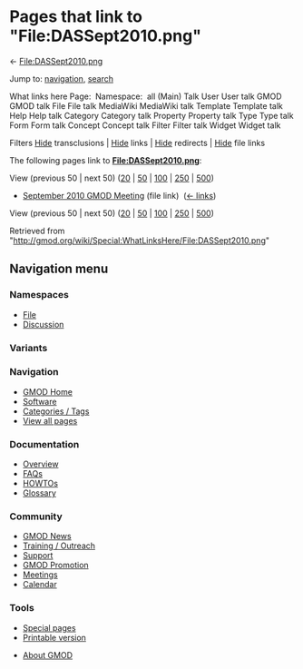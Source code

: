 <div id="mw-page-base" class="noprint">

</div>

<div id="mw-head-base" class="noprint">

</div>

<div id="content" class="mw-body" role="main">

<span id="top"></span>

<div id="mw-js-message" style="display:none;">

</div>



# <span dir="auto">Pages that link to "File:DASSept2010.png"</span>

<div id="bodyContent">

<div id="contentSub">

←
[File:DASSept2010.png](/wiki/File:DASSept2010.png "File:DASSept2010.png")

</div>

<div id="jump-to-nav" class="mw-jump">

Jump to: [navigation](#mw-navigation), [search](#p-search)

</div>

<div id="mw-content-text">

What links here Page:  Namespace:  all (Main) Talk User User talk GMOD
GMOD talk File File talk MediaWiki MediaWiki talk Template Template talk
Help Help talk Category Category talk Property Property talk Type Type
talk Form Form talk Concept Concept talk Filter Filter talk Widget
Widget talk

Filters
[Hide](/mediawiki/index.php?title=Special:WhatLinksHere/File:DASSept2010.png&hidetrans=1 "Special:WhatLinksHere/File:DASSept2010.png")
transclusions \|
[Hide](/mediawiki/index.php?title=Special:WhatLinksHere/File:DASSept2010.png&hidelinks=1 "Special:WhatLinksHere/File:DASSept2010.png")
links \|
[Hide](/mediawiki/index.php?title=Special:WhatLinksHere/File:DASSept2010.png&hideredirs=1 "Special:WhatLinksHere/File:DASSept2010.png")
redirects \|
[Hide](/mediawiki/index.php?title=Special:WhatLinksHere/File:DASSept2010.png&hideimages=1 "Special:WhatLinksHere/File:DASSept2010.png")
file links

The following pages link to
**[File:DASSept2010.png](/wiki/File:DASSept2010.png "File:DASSept2010.png")**:

View (previous 50 \| next 50)
([20](/mediawiki/index.php?title=Special:WhatLinksHere/File:DASSept2010.png&limit=20 "Special:WhatLinksHere/File:DASSept2010.png")
\|
[50](/mediawiki/index.php?title=Special:WhatLinksHere/File:DASSept2010.png&limit=50 "Special:WhatLinksHere/File:DASSept2010.png")
\|
[100](/mediawiki/index.php?title=Special:WhatLinksHere/File:DASSept2010.png&limit=100 "Special:WhatLinksHere/File:DASSept2010.png")
\|
[250](/mediawiki/index.php?title=Special:WhatLinksHere/File:DASSept2010.png&limit=250 "Special:WhatLinksHere/File:DASSept2010.png")
\|
[500](/mediawiki/index.php?title=Special:WhatLinksHere/File:DASSept2010.png&limit=500 "Special:WhatLinksHere/File:DASSept2010.png"))

- [September 2010 GMOD
  Meeting](/wiki/September_2010_GMOD_Meeting "September 2010 GMOD Meeting")
  (file link) ‎ <span class="mw-whatlinkshere-tools">([←
  links](/mediawiki/index.php?title=Special:WhatLinksHere&target=September+2010+GMOD+Meeting "Special:WhatLinksHere"))</span>

View (previous 50 \| next 50)
([20](/mediawiki/index.php?title=Special:WhatLinksHere/File:DASSept2010.png&limit=20 "Special:WhatLinksHere/File:DASSept2010.png")
\|
[50](/mediawiki/index.php?title=Special:WhatLinksHere/File:DASSept2010.png&limit=50 "Special:WhatLinksHere/File:DASSept2010.png")
\|
[100](/mediawiki/index.php?title=Special:WhatLinksHere/File:DASSept2010.png&limit=100 "Special:WhatLinksHere/File:DASSept2010.png")
\|
[250](/mediawiki/index.php?title=Special:WhatLinksHere/File:DASSept2010.png&limit=250 "Special:WhatLinksHere/File:DASSept2010.png")
\|
[500](/mediawiki/index.php?title=Special:WhatLinksHere/File:DASSept2010.png&limit=500 "Special:WhatLinksHere/File:DASSept2010.png"))

</div>

<div class="printfooter">

Retrieved from
"<http://gmod.org/wiki/Special:WhatLinksHere/File:DASSept2010.png>"

</div>

<div id="catlinks" class="catlinks catlinks-allhidden">

</div>

<div class="visualClear">

</div>

</div>

</div>

<div id="mw-navigation">

## Navigation menu

<div id="mw-head">



<div id="left-navigation">

<div id="p-namespaces" class="vectorTabs" role="navigation"
aria-labelledby="p-namespaces-label">

### Namespaces

- <span id="ca-nstab-image"><a href="/wiki/File:DASSept2010.png" accesskey="c"
  title="View the file page [c]">File</a></span>
- <span id="ca-talk"><a
  href="/mediawiki/index.php?title=File_talk:DASSept2010.png&amp;action=edit&amp;redlink=1"
  accesskey="t"
  title="Discussion about the content page [t]">Discussion</a></span>

</div>

<div id="p-variants" class="vectorMenu emptyPortlet" role="navigation"
aria-labelledby="p-variants-label">

### 

### Variants[](#)

<div class="menu">

</div>

</div>

</div>

<div id="right-navigation">





</div>



</div>

</div>

</div>

<div id="mw-panel">

<div id="p-logo" role="banner">

<a href="/wiki/Main_Page"
style="background-image: url(http://gmod.org/images/GMOD-cogs.png);"
title="Visit the main page"></a>

</div>

<div id="p-Navigation" class="portal" role="navigation"
aria-labelledby="p-Navigation-label">

### Navigation

<div class="body">

- <span id="n-GMOD-Home">[GMOD Home](/wiki/Main_Page)</span>
- <span id="n-Software">[Software](/wiki/GMOD_Components)</span>
- <span id="n-Categories-.2F-Tags">[Categories /
  Tags](/wiki/Categories)</span>
- <span id="n-View-all-pages">[View all
  pages](/wiki/Special:AllPages)</span>

</div>

</div>

<div id="p-Documentation" class="portal" role="navigation"
aria-labelledby="p-Documentation-label">

### Documentation

<div class="body">

- <span id="n-Overview">[Overview](/wiki/Overview)</span>
- <span id="n-FAQs">[FAQs](/wiki/Category:FAQ)</span>
- <span id="n-HOWTOs">[HOWTOs](/wiki/Category:HOWTO)</span>
- <span id="n-Glossary">[Glossary](/wiki/Glossary)</span>

</div>

</div>

<div id="p-Community" class="portal" role="navigation"
aria-labelledby="p-Community-label">

### Community

<div class="body">

- <span id="n-GMOD-News">[GMOD News](/wiki/GMOD_News)</span>
- <span id="n-Training-.2F-Outreach">[Training /
  Outreach](/wiki/Training_and_Outreach)</span>
- <span id="n-Support">[Support](/wiki/Support)</span>
- <span id="n-GMOD-Promotion">[GMOD
  Promotion](/wiki/GMOD_Promotion)</span>
- <span id="n-Meetings">[Meetings](/wiki/Meetings)</span>
- <span id="n-Calendar">[Calendar](/wiki/Calendar)</span>

</div>

</div>

<div id="p-tb" class="portal" role="navigation"
aria-labelledby="p-tb-label">

### Tools

<div class="body">

- <span id="t-specialpages"><a href="/wiki/Special:SpecialPages" accesskey="q"
  title="A list of all special pages [q]">Special pages</a></span>
- <span id="t-print"><a
  href="/mediawiki/index.php?title=Special:WhatLinksHere/File:DASSept2010.png&amp;printable=yes"
  rel="alternate" accesskey="p"
  title="Printable version of this page [p]">Printable version</a></span>

</div>

</div>

</div>

</div>

<div id="footer" role="contentinfo">

- <span id="footer-places-about">[About
  GMOD](/wiki/GMOD:About "GMOD:About")</span>

<!-- -->






</div>
